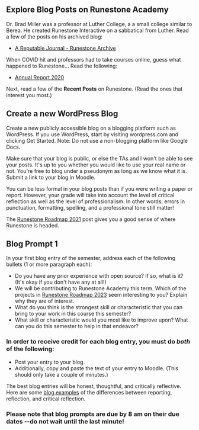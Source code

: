## Explore Blog Posts on Runestone Academy

Dr. Brad Miller was a professor at Luther College, a a small college similar to Berea.
He created Runestone Interactive on a sabbatical from Luther.
Read a few of the posts on his archived blog:

- [A Reputable Journal - Runestone Archive](https://archive.reputablejournal.com/category/runestone.html)

When COVID hit and professors had to take courses online, guess what happened to Runestone...
Read the following:
- [Annual Report 2020](https://blog.runestone.academy/2021/01/27/annual_report_2020.html)

Next, read a few of the **Recent Posts** on Runestone. (Read the ones that interest you most.)

## Create a new WordPress Blog

Create a new publicly accessible blog on a blogging platform such as WordPress. 
If you use WordPress, start by visiting wordpress.com and clicking Get Started.
Note: Do not use a non-blogging platform like Google Docs.

Make sure that your blog is public, or else the TAs and I won't be able to see your posts. 
It's up to you whether you would like to use your real name or not. 
You're free to blog under a pseudonym as long as we know what it is.
Submit a link to your blog in Moodle.

You can be less formal in your blog posts than if you were writing a paper or report. 
However, your grade will take into account the level of critical reflection as well as the level of professionalism. 
In other words, errors in punctuation, formatting, spelling, and a professional tone still matter!

The [Runestone Roadmap 2021](https://runestoneinteractive.org/2021/04/28/roadmap_2021.html) post gives you a
good sense of where Runestone is headed. 

## Blog Prompt 1

In your first blog entry of the semester, address each of the following bullets (1 or more paragraph each):

  - Do you have any prior experience with open source? If so, what is it? (It's okay if you don't have any at all!)
  - We will be contributing to Runestone Academy this term. Which of the projects in [Runestone Roadmap 2023](https://github.com/orgs/RunestoneInteractive/projects/6/views/1) seem interesting to you? Explain why they are of interest.
  - What do you think is the strongest skill or characteristic that you can bring to your work in this course this semester?
  - What skill or characteristic would you most like to improve upon? What can you do this semester to help in that endeavor?

### In order to receive credit for each blog entry, you must do *both* of the following:

  - Post your entry to your blog.
  - Additionally, copy and paste the text of your entry to Moodle. (This should only take a couple of minutes.)
  
The best blog entries will be honest, thoughtful, and critically reflective. Here are some [blog examples](blogreflection.md) of the differences
between reporting, reflection, and critical reflection.
  
### Please note that blog prompts are due by 8 am on their due dates --do not wait until the last minute! 


